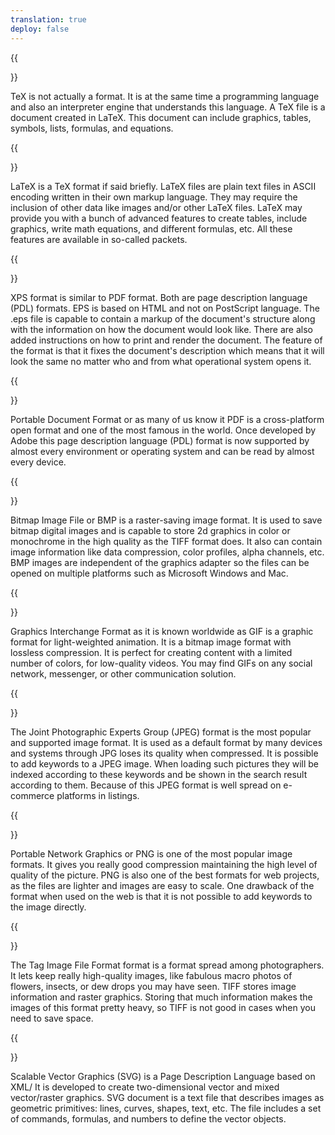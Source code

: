 ```yaml
---
translation: true
deploy: false
---
```



{{<section TEX>}}

TeX is not actually a format. It is at the same time a programming language and also an interpreter engine that understands this language. A TeX file is a document created in LaTeX. This document can include graphics, tables, symbols, lists, formulas, and equations.

{{<section LATEX>}}

LaTeX is a TeX format if said briefly. LaTeX files are plain text files in ASCII encoding written in their own markup language. They may require the inclusion of other data like images and/or other LaTeX files. LaTeX may provide you with a bunch of advanced features to create tables, include graphics, write math equations, and different formulas, etc. All these features are available in so-called packets.

{{<section XPS>}}

XPS format is similar to PDF format. Both are page description language (PDL) formats. EPS is based on HTML and not on PostScript language. The .eps file is capable to contain a markup of the document's structure along with the information on how the document would look like. There are also added instructions on how to print and render the document. The feature of the format is that it fixes the document's description which means that it will look the same no matter who and from what operational system opens it.

{{<section PDF>}}

Portable Document Format or as many of us know it PDF is a cross-platform open format and one of the most famous in the world. Once developed by Adobe this page description language (PDL) format is now supported by almost every environment or operating system and can be read by almost every device.

{{<section BMP>}}

Bitmap Image File or BMP is a raster-saving image format. It is used to save bitmap digital images and is capable to store 2d graphics in color or monochrome in the high quality as the TIFF format does. It also can contain image information like data compression, color profiles, alpha channels, etc. BMP images are independent of the graphics adapter so the files can be opened on multiple platforms such as Microsoft Windows and Mac.


{{<section GIF>}}

Graphics Interchange Format as it is known worldwide as GIF is a graphic format for light-weighted animation. It is a bitmap image format with lossless compression. It is perfect for creating content with a limited number of colors, for low-quality videos. You may find GIFs on any social network, messenger, or other communication solution.

{{<section JPEG>}}

The Joint Photographic Experts Group (JPEG) format is the most popular and supported image format. It is used as a default format by many devices and systems through JPG loses its quality when compressed. It is possible to add keywords to a JPEG image. When loading such pictures they will be indexed according to these keywords and be shown in the search result according to them. Because of this JPEG format is well spread on e-commerce platforms in listings.

{{<section PNG>}}

Portable Network Graphics or PNG is one of the most popular image formats. It gives you really good compression maintaining the high level of quality of the picture. PNG is also one of the best formats for web projects, as the files are lighter and images are easy to scale. One drawback of the format when used on the web is that it is not possible to add keywords to the image directly.

{{<section TIFF>}}

The Tag Image File Format format is a format spread among photographers. It lets keep really high-quality images, like fabulous macro photos of flowers, insects, or dew drops you may have seen. TIFF stores image information and raster graphics. Storing that much information makes the images of this format pretty heavy, so TIFF is not good in cases when you need to save space.

{{<section SVG>}}

Scalable Vector Graphics (SVG) is a Page Description Language based on XML/ It is developed to create two-dimensional vector and mixed vector/raster graphics. SVG document is a text file that describes images as geometric primitives: lines, curves, shapes, text, etc. The file includes a set of commands, formulas, and numbers to define the vector objects.

